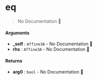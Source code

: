 # eq

> No Documentation 🚧

#### Arguments

- **\_self** : `Affine3A` \- No Documentation 🚧
- **rhs** : `Affine3A` \- No Documentation 🚧

#### Returns

- **arg0** : `bool` \- No Documentation 🚧